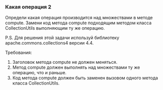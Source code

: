 
### Какая операция 2

Определи какая операция производится над множествами в методе compute.
Замени код метода compute подходящим методом класса CollectionUtils выполняющим ту же операцию.

P.S. Для решения этой задачи используй библиотеку apache.commons.collections4 версии 4.4.


Требования:
1.	Заголовок метода compute не должен меняться.
2.	Метод compute должен выполнять над множествами ту же операцию, что и раньше.
3.	Код метода compute должен быть заменен вызовом одного метода класса CollectionUtils.


